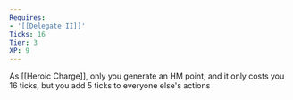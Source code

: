 ```yaml
---
Requires:
- '[[Delegate II]]'
Ticks: 16
Tier: 3
XP: 9
---
```


As [[Heroic Charge]], only you generate an HM point, and it only costs you 16 ticks, but you add 5 ticks to everyone else's actions